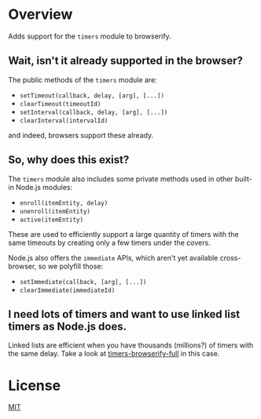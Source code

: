 # Overview

Adds support for the `timers` module to browserify.

## Wait, isn't it already supported in the browser?

The public methods of the `timers` module are:

* `setTimeout(callback, delay, [arg], [...])`
* `clearTimeout(timeoutId)`
* `setInterval(callback, delay, [arg], [...])`
* `clearInterval(intervalId)`

and indeed, browsers support these already.

## So, why does this exist?

The `timers` module also includes some private methods used in other built-in
Node.js modules:

* `enroll(itemEntity, delay)`
* `unenroll(itemEntity)`
* `active(itemEntity)`

These are used to efficiently support a large quantity of timers with the same
timeouts by creating only a few timers under the covers.

Node.js also offers the `immediate` APIs, which aren't yet available cross-browser, so we polyfill those:

* `setImmediate(callback, [arg], [...])`
* `clearImmediate(immediateId)`

## I need lots of timers and want to use linked list timers as Node.js does.

Linked lists are efficient when you have thousands (millions?) of timers with the same delay.
Take a look at [timers-browserify-full](https://www.npmjs.com/package/timers-browserify-full) in this case.

# License

[MIT](http://jryans.mit-license.org/)
